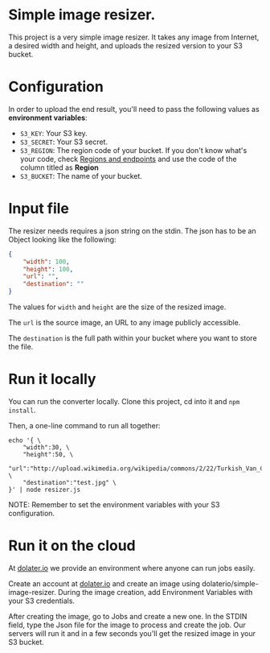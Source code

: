 # Simple image resizer.

This project is a very simple image resizer. It takes any image from Internet, a desired width and height, and uploads the resized version to your S3 bucket.

# Configuration

In order to upload the end result, you'll need to pass the following values as __environment variables__:

+ `S3_KEY`: Your S3 key.
+ `S3_SECRET`: Your S3 secret.
+ `S3_REGION`: The region code of your bucket. If you don't know what's your code, check [Regions and endpoints](http://docs.aws.amazon.com/general/latest/gr/rande.html#s3_region) and use the code of the column titled as __Region__
+ `S3_BUCKET`: The name of your bucket.

# Input file

The resizer needs requires a json string on the stdin. The json has to be an Object looking like the following:

```json
{
    "width": 100,
    "height": 100,
    "url": "",
    "destination": ""
}
```

The values for `width` and `height` are the size of the resized image.

The `url` is the source image, an URL to any image publicly accessible.

The `destination` is the full path within your bucket where you want to store the file.

# Run it locally

You can run the converter locally. Clone this project, cd into it and `npm install`.

Then, a one-line command to run all together:

```
echo '{ \
    "width":30, \
    "height":50, \
    "url":"http://upload.wikimedia.org/wikipedia/commons/2/22/Turkish_Van_Cat.jpg", \
    "destination":"test.jpg" \
}' | node resizer.js
```

NOTE: Remember to set the environment variables with your S3 configuration.

# Run it on the cloud

At [dolater.io](http://dolater.io) we provide an environment where anyone can run jobs easily.

Create an account at [dolater.io](http://dolater.io) and create an image using dolaterio/simple-image-resizer. During the image creation, add Environment Variables with your S3 credentials.

After creating the image, go to Jobs and create a new one. In the STDIN field, type the Json file for the image to process and create the job. Our servers will run it and in a few seconds you'll get the resized image in your S3 bucket.
